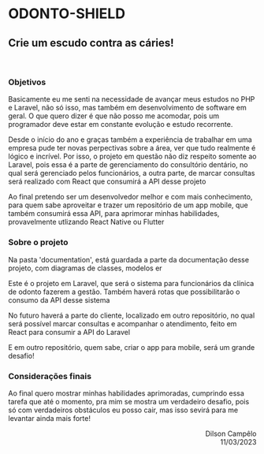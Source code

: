 # ODONTO-SHIELD
## Crie um escudo contra as cáries!
<br>

### Objetivos
<p>Basicamente eu me senti na necessidade de avançar meus estudos no PHP e Laravel, não só isso, mas também em desenvolvimento de software em geral. O que quero dizer é que não posso me acomodar, pois um programador deve estar em constante evolução e estudo recorrente.</p>

<p>Desde o início do ano e graças também a experiência de trabalhar em uma empresa pude ter novas perpectivas sobre a área, ver que tudo realmente é lógico e incrível. Por isso, o projeto em questão não diz respeito somente ao Laravel, pois essa é a parte de gerenciamento do consultório dentário, no qual será gerenciado pelos funcionários, a outra parte, de marcar consultas será realizado com React que consumirá a API desse projeto</p>

<p>Ao final pretendo ser um desenvolvedor melhor e com mais conhecimento, para quem sabe aproveitar e trazer um repositório de um app mobile, que também consumirá essa API, para aprimorar minhas habilidades, provavelmente utlizando React Native ou Flutter</p>

### Sobre o projeto
<p>Na pasta 'documentation', está guardada a parte da documentação desse projeto, com diagramas de classes, modelos er</p>

<p>Este é o projeto em Laravel, que será o sistema para funcionários da clínica de odonto fazerem a gestão. Também haverá rotas que possibilitarão o consumo da API desse sistema</p>

<p>No futuro haverá a parte do cliente, localizado em outro repositório, no qual será possível marcar consultas e acompanhar o atendimento, feito em React para consumir a API do Laravel</p>

<p>E em outro repositório, quem sabe, criar o app para mobile, será um grande desafio!</p>

### Considerações finais

<p>Ao final quero mostrar minhas habilidades aprimoradas, cumprindo essa tarefa que até o momento, pra mim se mostra um verdadeiro desafio, pois só com verdadeiros obstáculos eu posso cair, mas isso sevirá para me levantar ainda mais forte!</p>

<div style="text-align:right">
Dilson Campêlo <br>
11/03/2023
</div>
